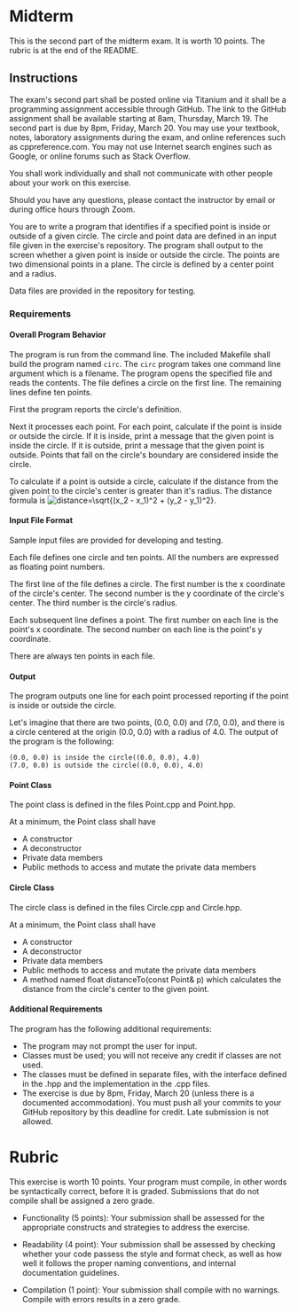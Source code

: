 # Midterm
This is the second part of the midterm exam. It is worth 10 points. The rubric is at the end of the README.

## Instructions
The exam's second part shall be posted online via Titanium and it shall be a programming assignment accessible through GitHub. The link to the GitHub assignment shall be available starting at 8am, Thursday, March 19. The second part is due by 8pm, Friday, March 20. You may use your textbook, notes, laboratory assignments during the exam, and online references such as cppreference.com. You may not use Internet search engines such as Google, or online forums such as Stack Overflow.

You shall work individually and shall not communicate with other people about your work on this exercise.

Should you have any questions, please contact the instructor by email or during office hours through Zoom.

You are to write a program that identifies if a specified point is inside or outside of a given circle. The circle and point data are defined in an input file given in the exercise's repository. The program shall output to the screen whether a given point is inside or outside the circle. The points are two dimensional points in a plane. The circle is defined by a center point and a radius.

Data files are provided in the repository for testing.

### Requirements
#### Overall Program Behavior
The program is run from the command line. The included Makefile shall build the program named `circ`. The `circ` program takes one command line argument which is a filename. The program opens the specified file and reads the contents. The file defines a circle on the first line. The remaining lines define ten points.

First the program reports the circle's definition.

Next it processes each point. For each point, calculate if the point is inside or outside the circle. If it is inside, print a message that the given point is inside the circle. If it is outside, print a message that the given point is outside. Points that fall on the circle's boundary are considered inside the circle.

To calculate if a point is outside a circle, calculate if the distance from the given point to the circle's center is greater than it's radius. The distance formula is ![distance=\sqrt{(x_2 - x_1)^2 + (y_2 - y_1)^2}](https://render.githubusercontent.com/render/math?math=distance%3D%5Csqrt%7B%28x_2%20-%20x_1%29%5E2%20%2B%20%28y_2%20-%20y_1%29%5E2%7D&mode=inline).

#### Input File Format
Sample input files are provided for developing and testing.

Each file defines one circle and ten points. All the numbers are expressed as floating point numbers.

The first line of the file defines a circle. The first number is the x coordinate of the circle's center. The second number is the y coordinate of the circle's center. The third number is the circle's radius.

Each subsequent line defines a point. The first number on each line is the point's x coordinate. The second number on each line is the point's y coordinate.

There are always ten points in each file.

#### Output
The program outputs one line for each point processed reporting if the point is inside or outside the circle.

Let's imagine that there are two points, (0.0, 0.0) and (7.0, 0.0), and there is a circle centered at the origin (0.0, 0.0) with a radius of 4.0. The output of the program is the following:
```
(0.0, 0.0) is inside the circle((0.0, 0.0), 4.0)
(7.0, 0.0) is outside the circle((0.0, 0.0), 4.0)
```
#### Point Class
The point class is defined in the files Point.cpp and Point.hpp.

At a minimum, the Point class shall have

* A constructor
* A deconstructor
* Private data members
* Public methods to access and mutate the private data members

#### Circle Class
The circle class is defined in the files Circle.cpp and Circle.hpp.

At a minimum, the Point class shall have

* A constructor
* A deconstructor
* Private data members
* Public methods to access and mutate the private data members
* A method named float distanceTo(const Point& p) which calculates the distance from the circle's center to the given point.

#### Additional Requirements
The program has the following additional requirements:

* The program may not prompt the user for input.
* Classes must be used; you will not receive any credit if classes are not used.
* The classes must be defined in separate files, with the interface defined in the .hpp and the implementation in the .cpp files.
* The exercise is due by 8pm, Friday, March 20 (unless there is a documented accommodation). You must push all your commits to your GitHub repository by this deadline for credit. Late submission is not allowed.

# Rubric
This exercise is worth 10 points. Your program must compile, in other words be syntactically correct, before it is graded. Submissions that do not compile shall be assigned a zero grade. 

* Functionality (5 points): Your submission shall be assessed for the appropriate constructs and strategies to address the exercise.

* Readability (4 point): Your submission shall be assessed by checking whether your code passess the style and format check, as well as how well it follows the proper naming conventions, and internal documentation guidelines.

* Compilation (1 point): Your submission shall compile with no warnings. Compile with errors results in a zero grade.

